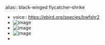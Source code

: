 alias:: black-winged flycatcher-shrike

- voice:: https://ebird.org/species/bwfshr2
- ![image](https://ipfs.io/ipfs/QmX7TMTUuZ7PFg9rBAXCaSdPDoBxRGYTiXdgt3mw1HkQsK)
- ![image](https://ipfs.io/ipfs/QmNZybr6LuL7iSGtterkEY9AZDeKMwxLzHpE26MNDpphXo)
- ![image](https://ipfs.io/ipfs/QmatC2T2pUBLmH5Nh2Au2Xn6AFzNqyn8ZQ3iK548YRxMNu)
-
